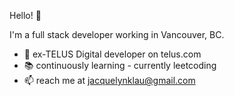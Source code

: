 Hello! 👋

I'm a full stack developer working in Vancouver, BC. 

- 🌱 ex-TELUS Digital developer on telus.com
- 📚 continuously learning - currently leetcoding
- 📫 reach me at jacquelynklau@gmail.com
